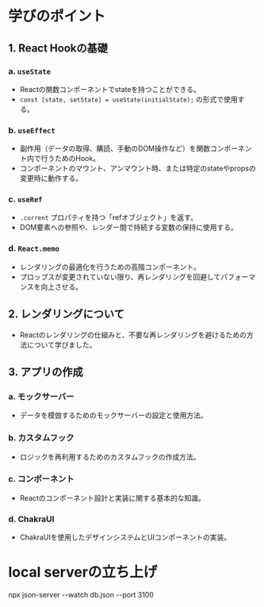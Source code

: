 # 学びのポイント

## 1. React Hookの基礎

### a. `useState`

- Reactの関数コンポーネントでstateを持つことができる。
- `const [state, setState] = useState(initialState);` の形式で使用する。

### b. `useEffect`

- 副作用（データの取得、購読、手動のDOM操作など）を関数コンポーネント内で行うためのHook。
- コンポーネントのマウント、アンマウント時、または特定のstateやpropsの変更時に動作する。

### c. `useRef`

- `.current` プロパティを持つ「refオブジェクト」を返す。
- DOM要素への参照や、レンダー間で持続する変数の保持に使用する。

### d. `React.memo`

- レンダリングの最適化を行うための高階コンポーネント。
- プロップスが変更されていない限り、再レンダリングを回避してパフォーマンスを向上させる。

## 2. レンダリングについて

- Reactのレンダリングの仕組みと、不要な再レンダリングを避けるための方法について学びました。

## 3. アプリの作成

### a. モックサーバー

- データを模倣するためのモックサーバーの設定と使用方法。

### b. カスタムフック

- ロジックを再利用するためのカスタムフックの作成方法。

### c. コンポーネント

- Reactのコンポーネント設計と実装に関する基本的な知識。

### d. ChakraUI

- ChakraUIを使用したデザインシステムとUIコンポーネントの実装。



# local serverの立ち上げ
npx json-server --watch db.json --port 3100


